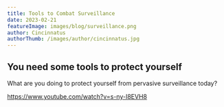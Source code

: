```yaml
---
title: Tools to Combat Surveillance
date: 2023-02-21
featureImage: images/blog/surveillance.png
author: Cincinnatus
authorThumb: /images/author/cincinnatus.jpg
---
```


## You need some tools to protect yourself

What are you doing to protect yourself from pervasive surveillance today?

https://www.youtube.com/watch?v=s-ny-I8EVH8

